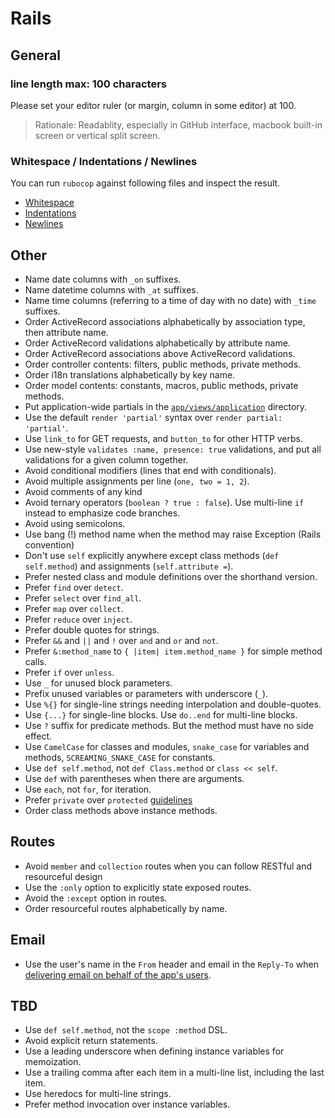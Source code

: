 # Rails

## General

### line length max: 100 characters

Please set your editor ruler (or margin, column in some editor) at 100.

> Rationale: Readablity, especially in GitHub interface, macbook built-in screen or vertical
> split screen.

### Whitespace / Indentations / Newlines

You can run `rubocop` against following files and inspect the result.

* [Whitespace](/style/ruby-and-rails/example-spaces.rb)
* [Indentations](/style/ruby-and-rails/example-indentations.rb)
* [Newlines](/style/ruby-and-rails/example-newlines.rb)

## Other

* Name date columns with `_on` suffixes.
* Name datetime columns with `_at` suffixes.
* Name time columns (referring to a time of day with no date) with `_time` suffixes.
* Order ActiveRecord associations alphabetically by association type, then
  attribute name.
* Order ActiveRecord validations alphabetically by attribute name.
* Order ActiveRecord associations above ActiveRecord validations.
* Order controller contents: filters, public methods, private methods.
* Order i18n translations alphabetically by key name.
* Order model contents: constants, macros, public methods, private methods.
* Put application-wide partials in the [`app/views/application`] directory.
* Use the default `render 'partial'` syntax over `render partial: 'partial'`.
* Use `link_to` for GET requests, and `button_to` for other HTTP verbs.
* Use new-style `validates :name, presence: true` validations, and put all
  validations for a given column together.
* Avoid conditional modifiers (lines that end with conditionals).
* Avoid multiple assignments per line (`one, two = 1, 2`).
* Avoid comments of any kind
* Avoid ternary operators (`boolean ? true : false`). Use multi-line `if`
  instead to emphasize code branches.
* Avoid using semicolons.
* Use bang (!) method name when the method may raise Exception (Rails convention)
* Don't use `self` explicitly anywhere except class methods (`def self.method`)
  and assignments (`self.attribute =`).
* Prefer nested class and module definitions over the shorthand version.
* Prefer `find` over `detect`.
* Prefer `select` over `find_all`.
* Prefer `map` over `collect`.
* Prefer `reduce` over `inject`.
* Prefer double quotes for strings.
* Prefer `&&` and `||` and `!` over `and` and `or` and `not`.
* Prefer `&:method_name` to `{ |item| item.method_name }` for simple method calls.
* Prefer `if` over `unless`.
* Use `_` for unused block parameters.
* Prefix unused variables or parameters with underscore (`_`).
* Use `%{}` for single-line strings needing interpolation and double-quotes.
* Use `{...}` for single-line blocks. Use `do..end` for multi-line blocks.
* Use `?` suffix for predicate methods. But the method must have no side effect.
* Use `CamelCase` for classes and modules, `snake_case` for variables and
  methods, `SCREAMING_SNAKE_CASE` for constants.
* Use `def self.method`, not `def Class.method` or `class << self`.
* Use `def` with parentheses when there are arguments.
* Use `each`, not `for`, for iteration.
* Prefer `private` over `protected` [guidelines](https://robots.thoughtbot.com/protect-your-privates)
* Order class methods above instance methods.

[`app/views/application`]: http://asciicasts.com/episodes/269-template-inheritance

## Routes

* Avoid `member` and `collection` routes when you can follow RESTful and resourceful design
* Use the `:only` option to explicitly state exposed routes.
* Avoid the `:except` option in routes.
* Order resourceful routes alphabetically by name.

## Email

* Use the user's name in the `From` header and email in the `Reply-To` when
  [delivering email on behalf of the app's users].

[delivering email on behalf of the app's users]: http://robots.thoughtbot.com/post/3215611590/recipe-delivering-email-on-behalf-of-users

## TBD

* Use `def self.method`, not the `scope :method` DSL.
* Avoid explicit return statements.
* Use a leading underscore when defining instance variables for memoization.
* Use a trailing comma after each item in a multi-line list, including the last item.
* Use heredocs for multi-line strings.
* Prefer method invocation over instance variables.
